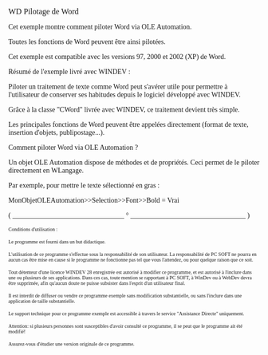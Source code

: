   
<span style="font-family:Arial sans-serif;font-size:16px;">WD Pilotage de Word</span>

  
<span style="font-family:Arial sans-serif;font-size:14px;">Cet exemple montre comment piloter Word via OLE Automation. </span>

<span style="font-family:Arial sans-serif;font-size:14px;">Toutes les fonctions de Word peuvent être ainsi pilotées.</span>

<span style="font-family:Arial sans-serif;font-size:14px;">Cet exemple est compatible avec les versions 97, 2000 et 2002 (XP) de Word. </span>

<span style="font-family:Arial sans-serif;font-size:14px;">Résumé de l'exemple livré avec WINDEV : </span>

<span style="font-family:Arial sans-serif;font-size:14px;">Piloter un traitement de texte comme Word peut s'avérer utile pour permettre à l'utilisateur de conserver ses habitudes depuis le logiciel développé avec WINDEV.</span>

<span style="font-family:Arial sans-serif;font-size:14px;">Grâce à la classe "CWord" livrée avec WINDEV, ce traitement devient très simple.</span>

<span style="font-family:Arial sans-serif;font-size:14px;">Les principales fonctions de Word peuvent être appelées directement (format de texte, insertion d'objets, publipostage...).</span>

<span style="font-family:Arial sans-serif;font-size:14px;">Comment piloter Word via OLE Automation ?</span>

<span style="font-family:Arial sans-serif;font-size:14px;">Un objet OLE Automation dispose de méthodes et de propriétés. Ceci permet de le piloter directement en WLangage.</span>

<span style="font-family:Arial sans-serif;font-size:14px;">Par exemple, pour mettre le texte sélectionné en gras :</span>

<span style="font-family:Arial sans-serif;font-size:14px;">MonObjetOLEAutomation&gt;&gt;Selection&gt;&gt;Font&gt;&gt;Bold = Vrai </span>

  
  
<span style="font-family:Arial sans-serif;font-size:14px;">( \_\_\_\_\_\_\_\_\_\_\_\_\_\_\_\_\_\_\_\_\_\_\_\_\_\_\_\_\_\_\_\_ ° \_\_\_\_\_\_\_\_\_\_\_\_\_\_\_\_\_\_\_\_\_\_\_\_\_\_\_\_\_\_\_\_\_ )</span>

  
<span style="font-family:Arial sans-serif;font-size:10px;">Conditions d'utilisation :</span>

<span style="font-family:Arial sans-serif;font-size:10px;">Le programme est fourni dans un but didactique.</span>

<span style="font-family:Arial sans-serif;font-size:10px;">L'utilisation de ce programme s'effectue sous la responsabilité de son utilisateur. La responsabilité de PC SOFT ne pourra en aucun cas être mise en cause si le programme ne fonctionne pas tel que vous l'attendez, ou pour quelque raison que ce soit. </span>

<span style="font-family:Arial sans-serif;font-size:10px;">Tout détenteur d'une licence WINDEV 28 enregistrée est autorisé à modifier ce programme, et est autorisé à l'inclure dans une ou plusieurs de ses applications. Dans ces cas, toute mention se rapportant à PC SOFT, à WinDev ou à WebDev devra être supprimée, afin qu'aucun doute ne puisse subsister dans l'esprit d'un utilisateur final.</span>

<span style="font-family:Arial sans-serif;font-size:10px;">Il est interdit de diffuser ou vendre ce programme exemple sans modification substantielle, ou sans l'inclure dans une application de taille substantielle.</span>

<span style="font-family:Arial sans-serif;font-size:10px;">Le support technique pour ce programme exemple est accessible à travers le service "Assistance Directe" uniquement.</span>

<span style="font-family:Arial sans-serif;font-size:10px;">Attention: si plusieurs personnes sont susceptibles d'avoir consulté ce programme, il se peut que le programme ait été modifié! </span>

<span style="font-family:Arial sans-serif;font-size:10px;">Assurez-vous d'étudier une version originale de ce programme.</span>

  
  